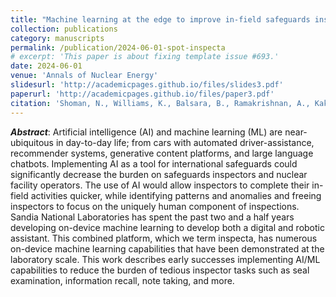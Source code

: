 ```yaml
---
title: "Machine learning at the edge to improve in-field safeguards inspections"
collection: publications
category: manuscripts
permalink: /publication/2024-06-01-spot-inspecta
# excerpt: 'This paper is about fixing template issue #693.'
date: 2024-06-01
venue: 'Annals of Nuclear Energy'
slidesurl: 'http://academicpages.github.io/files/slides3.pdf'
paperurl: 'http://academicpages.github.io/files/paper3.pdf'
citation: 'Shoman, N., Williams, K., Balsara, B., Ramakrishnan, A., Kakish, Z., Coram, J., ... & Smartt, H. (2024). Machine learning at the edge to improve in-field safeguards inspections. Annals of Nuclear Energy, 200, 110398.'
---
```


***Abstract***: Artificial intelligence (AI) and machine learning (ML) are near-ubiquitous in day-to-day life; from cars with automated driver-assistance, recommender systems, generative content platforms, and large language chatbots. Implementing AI as a tool for international safeguards could significantly decrease the burden on safeguards inspectors and nuclear facility operators. The use of AI would allow inspectors to complete their in-field activities quicker, while identifying patterns and anomalies and freeing inspectors to focus on the uniquely human component of inspections. Sandia National Laboratories has spent the past two and a half years developing on-device machine learning to develop both a digital and robotic assistant. This combined platform, which we term inspecta, has numerous on-device machine learning capabilities that have been demonstrated at the laboratory scale. This work describes early successes implementing AI/ML capabilities to reduce the burden of tedious inspector tasks such as seal examination, information recall, note taking, and more.
